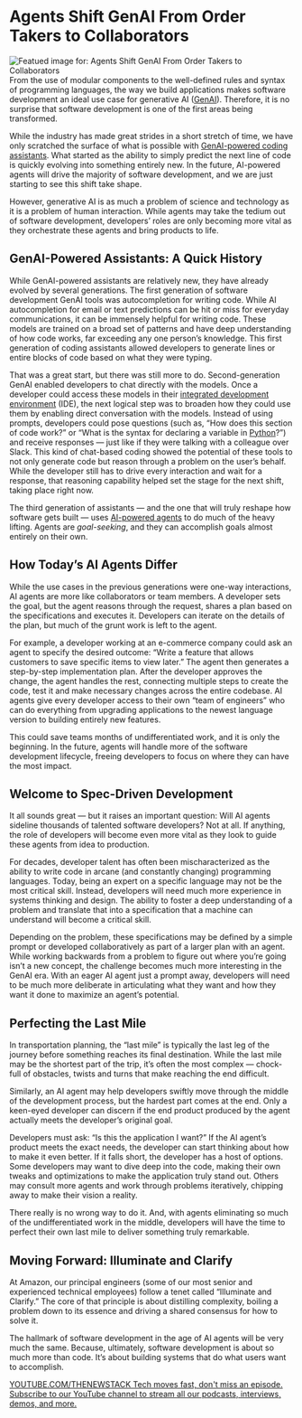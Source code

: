 # Agents Shift GenAI From Order Takers to Collaborators
![Featued image for: Agents Shift GenAI From Order Takers to Collaborators](https://cdn.thenewstack.io/media/2024/10/28b230b1-agentsshifttogenaicollaborators-1024x576.jpg)
From the use of modular components to the well-defined rules and syntax of programming languages, the way we build applications makes software development an ideal use case for generative AI ([GenAI](https://thenewstack.io/ai/)). Therefore, it is no surprise that software development is one of the first areas being transformed.

While the industry has made great strides in a short stretch of time, we have only scratched the surface of what is possible with [GenAI-powered coding assistants](https://thenewstack.io/how-to-start-building-in-python-with-amazon-q-developer/). What started as the ability to simply predict the next line of code is quickly evolving into something entirely new. In the future, AI-powered agents will drive the majority of software development, and we are just starting to see this shift take shape.

However, generative AI is as much a problem of science and technology as it is a problem of human interaction. While agents may take the tedium out of software development, developers’ roles are only becoming more vital as they orchestrate these agents and bring products to life.

## GenAI-Powered Assistants: A Quick History
While GenAI-powered assistants are relatively new, they have already evolved by several generations. The first generation of software development GenAI tools was autocompletion for writing code. While AI autocompletion for email or text predictions can be hit or miss for everyday communications, it can be immensely helpful for writing code. These models are trained on a broad set of patterns and have deep understanding of how code works, far exceeding any one person’s knowledge. This first generation of coding assistants allowed developers to generate lines or entire blocks of code based on what they were typing.

That was a great start, but there was still more to do. Second-generation GenAI enabled developers to chat directly with the models. Once a developer could access these models in their [integrated development environment](https://thenewstack.io/developer-tools/) (IDE), the next logical step was to broaden how they could use them by enabling direct conversation with the models. Instead of using prompts, developers could pose questions (such as, “How does this section of code work?” or “What is the syntax for declaring a variable in [Python](https://roadmap.sh/python)?”) and receive responses — just like if they were talking with a colleague over Slack. This kind of chat-based coding showed the potential of these tools to not only generate code but reason through a problem on the user’s behalf. While the developer still has to drive every interaction and wait for a response, that reasoning capability helped set the stage for the next shift, taking place right now.

The third generation of assistants — and the one that will truly reshape how software gets built — uses [AI-powered agents](https://thenewstack.io/ai-agents-key-concepts-and-how-they-overcome-llm-limitations/) to do much of the heavy lifting. Agents are *goal-seeking*, and they can accomplish goals almost entirely on their own.

## How Today’s AI Agents Differ
While the use cases in the previous generations were one-way interactions, AI agents are more like collaborators or team members. A developer sets the goal, but the agent reasons through the request, shares a plan based on the specifications and executes it. Developers can iterate on the details of the plan, but much of the grunt work is left to the agent.

For example, a developer working at an e-commerce company could ask an agent to specify the desired outcome: “Write a feature that allows customers to save specific items to view later.” The agent then generates a step-by-step implementation plan. After the developer approves the change, the agent handles the rest, connecting multiple steps to create the code, test it and make necessary changes across the entire codebase. AI agents give every developer access to their own “team of engineers” who can do everything from upgrading applications to the newest language version to building entirely new features.

This could save teams months of undifferentiated work, and it is only the beginning. In the future, agents will handle more of the software development lifecycle, freeing developers to focus on where they can have the most impact.

## Welcome to Spec-Driven Development
It all sounds great — but it raises an important question: Will AI agents sideline thousands of talented software developers? Not at all. If anything, the role of developers will become even more vital as they look to guide these agents from idea to production.

For decades, developer talent has often been mischaracterized as the ability to write code in arcane (and constantly changing) programming languages. Today, being an expert on a specific language may not be the most critical skill. Instead, developers will need much more experience in systems thinking and design. The ability to foster a deep understanding of a problem and translate that into a specification that a machine can understand will become a critical skill.

Depending on the problem, these specifications may be defined by a simple prompt or developed collaboratively as part of a larger plan with an agent. While working backwards from a problem to figure out where you’re going isn’t a new concept, the challenge becomes much more interesting in the GenAI era. With an eager AI agent just a prompt away, developers will need to be much more deliberate in articulating what they want and how they want it done to maximize an agent’s potential.

## Perfecting the Last Mile
In transportation planning, the “last mile” is typically the last leg of the journey before something reaches its final destination. While the last mile may be the shortest part of the trip, it’s often the most complex — chock-full of obstacles, twists and turns that make reaching the end difficult.

Similarly, an AI agent may help developers swiftly move through the middle of the development process, but the hardest part comes at the end. Only a keen-eyed developer can discern if the end product produced by the agent actually meets the developer’s original goal.

Developers must ask: “Is this the application I want?” If the AI agent’s product meets the exact needs, the developer can start thinking about how to make it even better. If it falls short, the developer has a host of options. Some developers may want to dive deep into the code, making their own tweaks and optimizations to make the application truly stand out. Others may consult more agents and work through problems iteratively, chipping away to make their vision a reality.

There really is no wrong way to do it. And, with agents eliminating so much of the undifferentiated work in the middle, developers will have the time to perfect their own last mile to deliver something truly remarkable.

## Moving Forward: Illuminate and Clarify
At Amazon, our principal engineers (some of our most senior and experienced technical employees) follow a tenet called “Illuminate and Clarify.” The core of that principle is about distilling complexity, boiling a problem down to its essence and driving a shared consensus for how to solve it.

The hallmark of software development in the age of AI agents will be very much the same. Because, ultimately, software development is about so much more than code. It’s about building systems that do what users want to accomplish.

[
YOUTUBE.COM/THENEWSTACK
Tech moves fast, don't miss an episode. Subscribe to our YouTube
channel to stream all our podcasts, interviews, demos, and more.
](https://youtube.com/thenewstack?sub_confirmation=1)